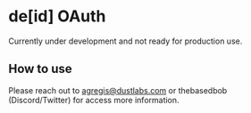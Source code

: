 # de[id] OAuth

Currently under development and not ready for production use.

## How to use
Please reach out to agregis@dustlabs.com or thebasedbob (Discord/Twitter) for access more information.
